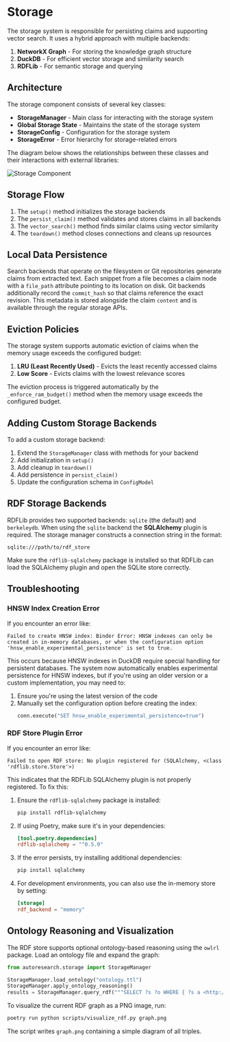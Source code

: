 # Storage

The storage system is responsible for persisting claims and supporting vector search. It uses a hybrid approach with multiple backends:

1. **NetworkX Graph** - For storing the knowledge graph structure
2. **DuckDB** - For efficient vector storage and similarity search
3. **RDFLib** - For semantic storage and querying

## Architecture

The storage component consists of several key classes:

- **StorageManager** - Main class for interacting with the storage system
- **Global Storage State** - Maintains the state of the storage system
- **StorageConfig** - Configuration for the storage system
- **StorageError** - Error hierarchy for storage-related errors

The diagram below shows the relationships between these classes and their interactions with external libraries:

![Storage Component](diagrams/storage.png)

## Storage Flow

1. The `setup()` method initializes the storage backends
2. The `persist_claim()` method validates and stores claims in all backends
3. The `vector_search()` method finds similar claims using vector similarity
4. The `teardown()` method closes connections and cleans up resources

## Local Data Persistence

Search backends that operate on the filesystem or Git repositories generate
claims from extracted text. Each snippet from a file becomes a claim node with a
`file_path` attribute pointing to its location on disk. Git backends additionally
record the `commit_hash` so that claims reference the exact revision. This
metadata is stored alongside the claim `content` and is available through the
regular storage APIs.

## Eviction Policies

The storage system supports automatic eviction of claims when the memory usage exceeds the configured budget:

1. **LRU (Least Recently Used)** - Evicts the least recently accessed claims
2. **Low Score** - Evicts claims with the lowest relevance scores

The eviction process is triggered automatically by the `_enforce_ram_budget()` method when the memory usage exceeds the configured budget.

## Adding Custom Storage Backends

To add a custom storage backend:

1. Extend the `StorageManager` class with methods for your backend
2. Add initialization in `setup()`
3. Add cleanup in `teardown()`
4. Add persistence in `persist_claim()`
5. Update the configuration schema in `ConfigModel`

## RDF Storage Backends

RDFLib provides two supported backends: `sqlite` (the default) and `berkeleydb`.
When using the `sqlite` backend the **SQLAlchemy** plugin is required. The
storage manager constructs a connection string in the format:

```text
sqlite:///path/to/rdf_store
```

Make sure the `rdflib-sqlalchemy` package is installed so that RDFLib can load
the SQLAlchemy plugin and open the SQLite store correctly.

## Troubleshooting

### HNSW Index Creation Error

If you encounter an error like:

```
Failed to create HNSW index: Binder Error: HNSW indexes can only be created in in-memory databases, or when the configuration option 'hnsw_enable_experimental_persistence' is set to true.
```

This occurs because HNSW indexes in DuckDB require special handling for persistent databases. The system now automatically enables experimental persistence for HNSW indexes, but if you're using an older version or a custom implementation, you may need to:

1. Ensure you're using the latest version of the code
2. Manually set the configuration option before creating the index:
   ```python
   conn.execute("SET hnsw_enable_experimental_persistence=true")
   ```

### RDF Store Plugin Error

If you encounter an error like:

```
Failed to open RDF store: No plugin registered for (SQLAlchemy, <class 'rdflib.store.Store'>)
```

This indicates that the RDFLib SQLAlchemy plugin is not properly registered. To fix this:

1. Ensure the `rdflib-sqlalchemy` package is installed:
   ```bash
   pip install rdflib-sqlalchemy
   ```

2. If using Poetry, make sure it's in your dependencies:
   ```toml
   [tool.poetry.dependencies]
   rdflib-sqlalchemy = "^0.5.0"
   ```

3. If the error persists, try installing additional dependencies:
   ```bash
   pip install sqlalchemy
   ```

4. For development environments, you can also use the in-memory store by setting:
   ```toml
   [storage]
   rdf_backend = "memory"
   ```

## Ontology Reasoning and Visualization

The RDF store supports optional ontology-based reasoning using the
`owlrl` package. Load an ontology file and expand the graph:

```python
from autoresearch.storage import StorageManager

StorageManager.load_ontology("ontology.ttl")
StorageManager.apply_ontology_reasoning()
results = StorageManager.query_rdf("""SELECT ?s ?o WHERE { ?s a <http://example.com/B> . }""")
```

To visualize the current RDF graph as a PNG image, run:

```bash
poetry run python scripts/visualize_rdf.py graph.png
```

The script writes `graph.png` containing a simple diagram of all triples.
